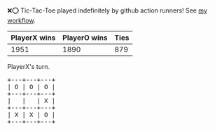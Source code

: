 :x::o: Tic-Tac-Toe played indefinitely by github action runners! See [my workflow](.github/workflows/play.yaml).

|PlayerX wins|PlayerO wins|Ties|
|-|-|-|
|1951|1890|879|

PlayerX's turn.

<pre>
+---+---+---+
| O | O | O |
+---+---+---+
|   |   | X |
+---+---+---+
| X | X | O |
+---+---+---+
</pre>